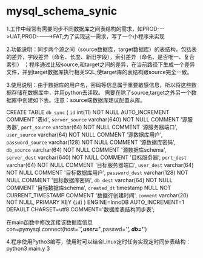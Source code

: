# mysql_schema_synic
1.工作中经常有需要同步不同数据库之间表结构的需求，如PROD--->UAT;PROD---->FAT;为了实现这一需求，写了一个小程序来实现



2.功能说明：同步两个源之间（source数据库，target数据库）的表结构，包括表的差异，字段差异（命名、长度、新旧字段），索引差异（命名、是否唯一、复合索引）
；程序通过比较source,和target之间的差异，在当前路径下生成一个差异文件，并到target数据库执行相关SQL;使target库的表结构跟source完全一致。



3.使用说明：由于数据库的用户名，密码等信息属于重要敏感信息，所以将这些数据存储在数据库中，并用python去读取。
需要在除了source,target之外另一个数据库中创建如下表。注意：source端数据库建议配置从库。


CREATE TABLE `db_sync` (
  `id` int(11) NOT NULL AUTO_INCREMENT COMMENT '表id',
  `server_source` varchar(640) NOT NULL COMMENT '源服务器',
  `port_source` varchar(64) NOT NULL COMMENT '源服务器端口',
  `user_source` varchar(64) NOT NULL COMMENT '源数据库用户',
  `password_source` varchar(128) NOT NULL COMMENT '源数据库密码',
  `db_source` varchar(64) NOT NULL COMMENT '源数据库schema',
  `server_dest` varchar(640) NOT NULL COMMENT '目标服务器',
  `port_dest` varchar(64) NOT NULL COMMENT '目标服务器端口',
  `user_dest` varchar(64) NOT NULL COMMENT '目标数据库用户',
  `password_dest` varchar(128) NOT NULL COMMENT '目标数据库密码',
  `db_dest` varchar(64) NOT NULL COMMENT '目标数据库schema',
  `created_dt` timestamp NULL NOT CURRENT_TIMESTAMP COMMENT '数据行创建时间',
  `comment` varchar(20) NOT NULL,
  PRIMARY KEY (`id`)
) ENGINE=InnoDB AUTO_INCREMENT=1 DEFAULT CHARSET=utf8 COMMENT='数据库表结构同步表';



在main函数中修改连接该数据库信息
con=pymysql.connect(host='***',user='***',passwd='***', db='***')



4.程序使用Pytho3编写，使用时可以结合Linux定时任务实现定时同步表结构：
python3 main.y 3


